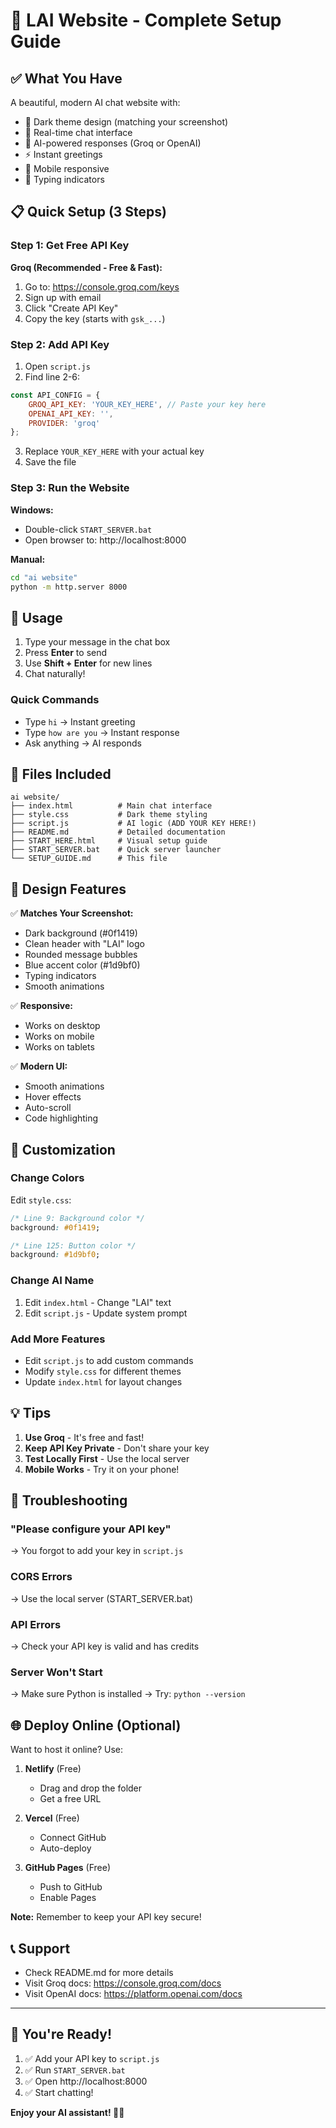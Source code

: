 # 🚀 LAI Website - Complete Setup Guide

## ✅ What You Have

A beautiful, modern AI chat website with:
- 🎨 Dark theme design (matching your screenshot)
- 💬 Real-time chat interface
- 🤖 AI-powered responses (Groq or OpenAI)
- ⚡ Instant greetings
- 📱 Mobile responsive
- 🎯 Typing indicators

## 📋 Quick Setup (3 Steps)

### Step 1: Get Free API Key

**Groq (Recommended - Free & Fast):**
1. Go to: https://console.groq.com/keys
2. Sign up with email
3. Click "Create API Key"
4. Copy the key (starts with `gsk_...`)

### Step 2: Add API Key

1. Open `script.js`
2. Find line 2-6:
```javascript
const API_CONFIG = {
    GROQ_API_KEY: 'YOUR_KEY_HERE', // Paste your key here
    OPENAI_API_KEY: '',
    PROVIDER: 'groq'
};
```
3. Replace `YOUR_KEY_HERE` with your actual key
4. Save the file

### Step 3: Run the Website

**Windows:**
- Double-click `START_SERVER.bat`
- Open browser to: http://localhost:8000

**Manual:**
```bash
cd "ai website"
python -m http.server 8000
```

## 🎯 Usage

1. Type your message in the chat box
2. Press **Enter** to send
3. Use **Shift + Enter** for new lines
4. Chat naturally!

### Quick Commands
- Type `hi` → Instant greeting
- Type `how are you` → Instant response
- Ask anything → AI responds

## 📁 Files Included

```
ai website/
├── index.html          # Main chat interface
├── style.css           # Dark theme styling
├── script.js           # AI logic (ADD YOUR KEY HERE!)
├── README.md           # Detailed documentation
├── START_HERE.html     # Visual setup guide
├── START_SERVER.bat    # Quick server launcher
└── SETUP_GUIDE.md      # This file
```

## 🎨 Design Features

✅ **Matches Your Screenshot:**
- Dark background (#0f1419)
- Clean header with "LAI" logo
- Rounded message bubbles
- Blue accent color (#1d9bf0)
- Typing indicators
- Smooth animations

✅ **Responsive:**
- Works on desktop
- Works on mobile
- Works on tablets

✅ **Modern UI:**
- Smooth animations
- Hover effects
- Auto-scroll
- Code highlighting

## 🔧 Customization

### Change Colors
Edit `style.css`:
```css
/* Line 9: Background color */
background: #0f1419;

/* Line 125: Button color */
background: #1d9bf0;
```

### Change AI Name
1. Edit `index.html` - Change "LAI" text
2. Edit `script.js` - Update system prompt

### Add More Features
- Edit `script.js` to add custom commands
- Modify `style.css` for different themes
- Update `index.html` for layout changes

## 💡 Tips

1. **Use Groq** - It's free and fast!
2. **Keep API Key Private** - Don't share your key
3. **Test Locally First** - Use the local server
4. **Mobile Works** - Try it on your phone!

## 🚨 Troubleshooting

### "Please configure your API key"
→ You forgot to add your key in `script.js`

### CORS Errors
→ Use the local server (START_SERVER.bat)

### API Errors
→ Check your API key is valid and has credits

### Server Won't Start
→ Make sure Python is installed
→ Try: `python --version`

## 🌐 Deploy Online (Optional)

Want to host it online? Use:

1. **Netlify** (Free)
   - Drag and drop the folder
   - Get a free URL

2. **Vercel** (Free)
   - Connect GitHub
   - Auto-deploy

3. **GitHub Pages** (Free)
   - Push to GitHub
   - Enable Pages

**Note:** Remember to keep your API key secure!

## 📞 Support

- Check README.md for more details
- Visit Groq docs: https://console.groq.com/docs
- Visit OpenAI docs: https://platform.openai.com/docs

---

## 🎉 You're Ready!

1. ✅ Add your API key to `script.js`
2. ✅ Run `START_SERVER.bat`
3. ✅ Open http://localhost:8000
4. ✅ Start chatting!

**Enjoy your AI assistant! 🤖💬**
